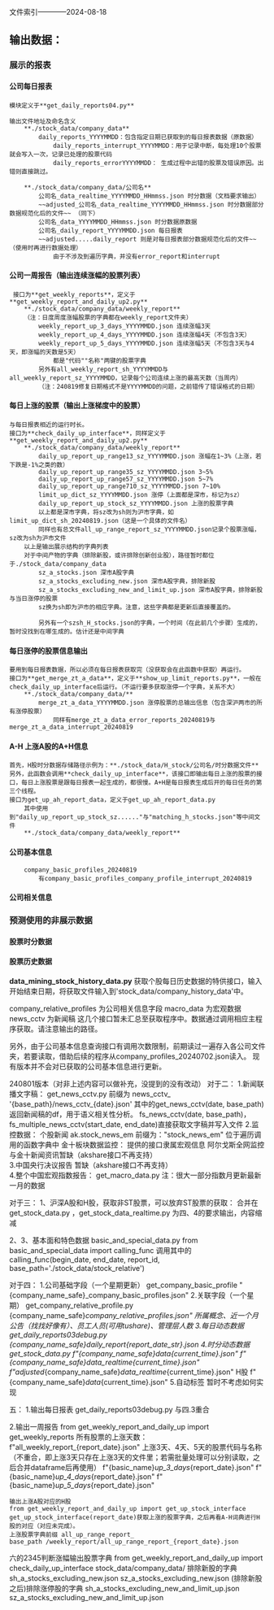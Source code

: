 文件索引————2024-08-18
















## 输出数据：

### 展示的报表
#### 公司每日报表
    模块定义于**get_daily_reports04.py**
    
    输出文件地址及命名含义
        **./stock_data/company_data**
            daily_reports_YYYYMMDD：包含指定日期已获取到的每日报表数据（原数据）
                daily_reports_interrupt_YYYYMMDD：用于记录中断，每处理10个股票就会写入一次，记录已处理的股票代码
                daily_reports_errorYYYYMMDD： 生成过程中出错的股票及错误原因。出错则直接跳过。

        **./stock_data/company_data/公司名**
            公司名_data_realtime_YYYYMMDD_HHmmss.json 时分数据（文档要求输出）
            ~~adjusted_公司名_data_realtime_YYYYMMDD_HHmmss.json 时分数据部分数据规范化后的文件~~ （同下）
            公司名_data_YYYYMMDD_HHmmss.json 时分数据原数据
            公司名_daily_report_YYYYMMDD.json 每日报表
            ~~adjusted.....daily_report 则是对每日报表部分数据规范化后的文件~~ （使用时再进行数据处理）
                由于不涉及到遍历字典，并没有error_report和interrupt

#### 公司一周报告（输出连续涨幅的股票列表）
     接口为**get_weekly_reports**，定义于**get_weekly_report_and_daily_up2.py**
        **./stock_data/company_data/weekly_report**
        （注：日度周度涨幅股票的字典都在weekly_report文件夹）
            weekly_report_up_3_days_YYYYMMDD.json 连续涨幅3天
            weekly_report_up_4_days_YYYYMMDD.json 连续涨幅4天（不包含3天）
            weekly_report_up_5_days_YYYYMMDD.json 连续涨幅5天（不包含3天与4天，即涨幅的天数是5天）
                都是"代码""名称"两键的股票字典
            另外有all_weekly_report_sh_YYYYMMDD与all_weekly_report_sz_YYYYMMDD，记录每个公司连续上涨的最高天数（当周内）
            （注：240819修复日期格式不是YYYYMMDD的问题，之前错传了错误格式的日期）

#### 每日上涨的股票（输出上涨梯度中的股票）
    与每日报表相近的运行时长。
    接口为**check_daily_up_interface**，同样定义于**get_weekly_report_and_daily_up2.py**
        **./stock_data/company_data/weekly_report**
            daily_up_report_up_range13_sz_YYYYMMDD.json 涨幅在1~3%（上涨，若下跌是-1%之类的数）
            daily_up_report_up_range35_sz_YYYYMMDD.json 3~5%
            daily_up_report_up_range57_sz_YYYYMMDD.json 5~7%
            daily_up_report_up_range710_sz_YYYYMMDD.json 7~10%
            limit_up_dict_sz_YYYYMMDD.json 涨停（上面都是深市，标记为sz）
            daily_up_report_up_stock_sz_YYYYMMDD.json 上涨的股票字典
            以上都是深市字典，将sz改为sh则为沪市字典，如limit_up_dict_sh_20240819.json（这是一个具体的文件名）
            同样也有总文件all_up_range_report_sz_YYYYMMDD.json记录个股票涨幅，sz改为sh为沪市文件
        以上是输出展示结构的字典列表
        对于中间产物的字典（排除新股，或许排除创新创业股），路径暂时都位于./stock_data/company_data
            sz_a_stocks.json 深市A股字典
            sz_a_stocks_excluding_new.json 深市A股字典，排除新股
            sz_a_stocks_excluding_new_and_limit_up.json 深市A股字典，排除新股与当日涨停的股票
            sz换为sh即为沪市的相应字典。注意，这些字典都是更新后直接覆盖的。

            另外有一个szsh_H_stocks.json的字典，一个时间（在此前几个步骤）生成的，暂时没找到在哪生成的。估计还是中间字典

#### 每日涨停的股票信息输出
    要用到每日报表数据，所以必须在每日报表获取完（没获取会在此函数中获取）再运行。
    接口为**get_merge_zt_a_data**，定义于**show_up_limit_reports.py**，一般在check_daily_up_interface后运行。（不运行要多获取涨停一个字典，关系不大）
        **./stock_data/company_data/**
            merge_zt_a_data_YYYYMMDD.json 涨停股票的总输出信息（包含深沪两市的所有涨停股票）
                同样有merge_zt_a_data_error_reports_20240819与merge_zt_a_data_interrupt_20240819
            
#### A-H 上涨A股的A+H信息
    首先，H股时分数据存储路径示例为：**./stock_data/H_stock/公司名/时分数据文件**
    另外，此函数会调用**check_daily_up_interface**，该接口即输出每日上涨的股票的接口，每日上涨股票是跟每日报表一起生成的，都很慢。A+H是每日报表生成后开的每日任务的第三个线程。
    接口为get_up_ah_report_data，定义于get_up_ah_report_data.py
        其中使用到"daily_up_report_up_stock_sz......"与"matching_h_stocks.json"等中间文件
        **./stock_data/company_data/weekly_report**

#### 公司基本信息
        company_basic_profiles_20240819
            有company_basic_profiles_company_profile_interrupt_20240819

#### 公司相关信息


### 预测使用的非展示数据
#### 股票时分数据

#### 股票历史数据
**data_mining_stock_history_data.py** 获取个股每日历史数据的特供接口，输入开始结束日期，将获取文件输入到'stock_data/company_history_data'中。

company_relative_profiles 为公司相关信息字段
macro_data 为宏观数据
news_cctv 为新闻稿
这几个接口暂未汇总至获取程序中。数据通过调用相应主程序获取。请注意输出的路径。

另外，由于公司基本信息查询接口有调用次数限制，前期读过一遍存入各公司文件夹，若要读取，借助后续的程序从company_profiles_20240702.json读入。
现有版本并不会对已获取的公司基本信息进行更新。


240801版本（对非上述内容可以做补充，没提到的没有改动）
对于二：
1.新闻联播文字稿：  get_news_cctv.py
    前缀为 news_cctv_
    '{base_path}/news_cctv_{date}.json'
    其中的get_news_cctv(date, base_path)返回新闻稿的df，用于语义相关性分析。
    fs_news_cctv(date, base_path)，fs_multiple_news_cctv(start_date, end_date)直接获取文字稿并写入文件
2.监控数据：
    个股新闻 ak.stock_news_em
        前缀为："stock_news_em"
        位于遍历调用的函数字典中
    金十板块数据监控： 提供的接口隶属宏观信息
    阿尔戈斯全网监控与金十新闻资讯暂缺（akshare接口不再支持）   
3.中国央行决议报告 暂缺（akshare接口不再支持）   
4.整个中国宏观指数报告： get_macro_data.py
    注：很大一部分指数月更新最新一月的数据

对于三：
1、沪深A股和H股，获取非ST股票，可以放弃ST股票的获取： 
    合并在 get_stock_data.py ，get_stock_data_realtime.py 为四、4的要求输出，内容缩减

2、3、基本面和特色数据
    basic_and_special_data.py
    from basic_and_special_data import calling_func
    调用其中的calling_func(begin_date, end_date, report_id, base_path='./stock_data/stock_relative')


对于四：
    1.公司基础字段（一个星期更新） get_company_basic_profile   "{company_name_safe}_company_basic_profiles.json"
    2.关联字段（一个星期）  get_company_relative_profile.py
        {company_name_safe}_company_relative_profiles.json"
        所属概念、近一个月公告（找找好像有）、员工人员(可用tushare)、管理层人数
    3.每日动态数据    get_daily_reports03debug.py
        {company_name_safe}_daily_report_{report_date_str}.json
    4.时分动态数据    get_stock_data.py
        f"{company_name_safe}_data_{current_time}.json"
        f"{company_name_safe}_data_realtime_{current_time}.json"
        f"adjusted_{company_name_safe}_data_realtime_{current_time}.json"
        H股 f"{company_name_safe}_data_{current_time}.json"
    5.自动标签  暂时不考虑如何实现

五：
1.输出每日报表    get_daily_reports03debug.py 与四.3重合

2.输出一周报告
    from get_weekly_report_and_daily_up import get_weekly_reports
    所有股票的上涨天数：
    f"all_weekly_report_{report_date}.json" 
    上涨3天、4天、5天的股票代码与名称（不重合，即上涨3天只存在上涨3天的文件里；若需批量处理可以分别读取，之后合并dataframe后再使用）
    f"{basic_name}_up_3_days_{report_date}.json"
    f"{basic_name}_up_4_days_{report_date}.json"
    f"{basic_name}_up_5_days_{report_date}.json"

    输出上涨A股对应的H股
    from get_weekly_report_and_daily_up import get_up_stock_interface
    get_up_stock_interface(report_date)获取上涨的股票字典，之后再看A-H词典进行H股的对应（对应未完成）。
    上涨股票字典前缀 all_up_range_report_
    base_path /weekly_report/all_up_range_report_{report_date}.json

六的2345判断涨幅输出股票字典
    from get_weekly_report_and_daily_up import check_daily_up_interface
    stock_data/company_data/
        排除新股的字典
        sh_a_stocks_excluding_new.json 
        sz_a_stocks_excluding_new.json
        (排除新股之后)排除涨停股的字典
        sh_a_stocks_excluding_new_and_limit_up.json
        sz_a_stocks_excluding_new_and_limit_up.json
